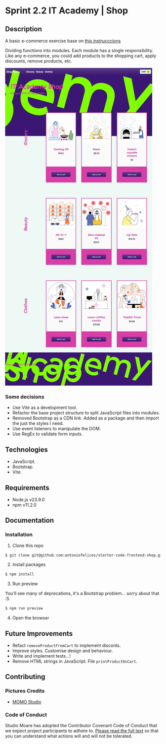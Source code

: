 # Sprint 2.2 IT Academy | Shop

## Description

A basic e-commerce exercise base on [this instrucccions](https://github.com/IT-Academy-BCN/starter-code-frontend-shop/blob/main/README.md)

Dividing functions into modules. Each module has a single responsibility.
Like any e-commerce, you could add products to the shopping cart, apply discounts, remove products, etc.

![Preview](src/assets/images/preview-00.webp 'E-commerce Preview')

### Some decisions

-   Use Vite as a development tool.
-   Refactor the base project structure to split JavaScript files into modules.
-   Removed Bootstrap as a CDN link. Added as a package and then import the just the styles I need.
-   Use event listeners to manipulate the DOM.
-   Use RegEx to validate form inputs.

## Technologies

-   JavaScript.
-   Bootstrap.
-   Vite.

## Requirements

-   Node.js v23.9.0
-   npm v11.2.0

## Documentation

### Installation

1. Clone this repo

```bash
$ git clone git@github.com:antoniofelices/starter-code-frontend-shop.git .
```

2. Install packages

```bash
$ npm install
```

3. Run preview

You'll see many of deprecations, it's a Bootstrap problem… sorry about that :S

```bash
$ npm run preview
```

4. Open the browser

## Future Improvements

-   Refact `removeProductFromCart` to implement disconts.
-   Improve styles. Customise design and behaviour.
-   Write and implement tests...!
-   Remove HTML strings in JavaScript. File `printProductOnCart`.

## Contributing

### Pictures Credits

-   <a href="https://unsplash.com/es/@momostudioofficial?utm_content=creditCopyText&utm_medium=referral&utm_source=unsplash">MOMO Studio</a>

### Code of Conduct

Studio Moare has adopted the Contributor Covenant Code of Conduct that we expect project participants to adhere to. [Please read the full text](https://www.contributor-covenant.org/version/2/1/code_of_conduct/code_of_conduct.md) so that you can understand what actions will and will not be tolerated.
